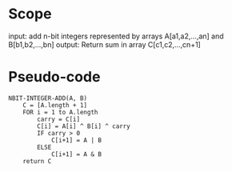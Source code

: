 # Scope
input: add n-bit integers represented by arrays A[a1,a2,...,an] and B[b1,b2,...,bn]
output: Return sum in array C[c1,c2,...,cn+1]

# Pseudo-code
```
NBIT-INTEGER-ADD(A, B)
	C = [A.length + 1]
	FOR i = 1 to A.length
		carry = C[i]
		C[i] = A[i] ^ B[i] ^ carry
		IF carry > 0
			C[i+1] = A | B
		ELSE
			C[i+1] = A & B
	return C
```
